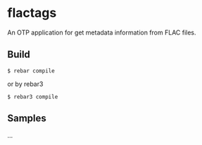 flactags
=====

An OTP application for get metadata information from FLAC files.

Build
-----

    $ rebar compile

or by rebar3

    $ rebar3 compile

Samples
-----
...
